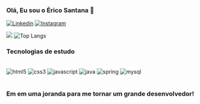
### Olá, Eu sou o Érico Santana 🤙 

[![Linkedin](https://img.shields.io/badge/LinkedIn-0077B5?style=for-the-badge&logo=linkedin&logoColor=white)](https://www.linkedin.com/in/erico-santana-6267b419b/)
[![Instagram](https://img.shields.io/badge/Instagram-E4405F?style=for-the-badge&logo=instagram&logoColor=white)](https://img.shields.io/badge/Instagram-E4405F?style=for-the-badge&logo=instagram&logoColor=white)

![](https://github-readme-stats.vercel.app/api?username=erico-lt&show_icons=true&theme=dracula)
![Top Langs](https://github-readme-stats.vercel.app/api/top-langs/?username=erico-Lt&layout=compact)

### Tecnologias de estudo

<div><br/>
<img style= "display: inline" align="center" alt="html5" src="https://img.shields.io/badge/HTML-239120?style=for-the-badge&logo=html5&logoColor=white"/> 
<img style= "display: inline" align="center" alt="css3" src="https://img.shields.io/badge/CSS-239120?&style=for-the-badge&logo=css3&logoColor=white"/> 
<img style= "display: inline" align="center" alt="javascript" src="https://img.shields.io/badge/JavaScript-F7DF1E?style=for-the-badge&logo=javascript&logoColor=black"/>
<img style= "display: inline" align="center" alt="java" src="https://img.shields.io/badge/Java-ED8B00?style=for-the-badge&logo=openjdk&logoColor=white"/>
<img style= "display: inline" align="center" alt="spring" src="https://img.shields.io/badge/Spring-6DB33F?style=for-the-badge&logo=spring&logoColor=white"/>
<img style= "display: inline" align="center" alt="mysql" src="https://img.shields.io/badge/MySQL-00000F?style=for-the-badge&logo=mysql&logoColor=white"/>
</div> <br/>

### Em em uma joranda para me tornar um grande desenvolvedor!
